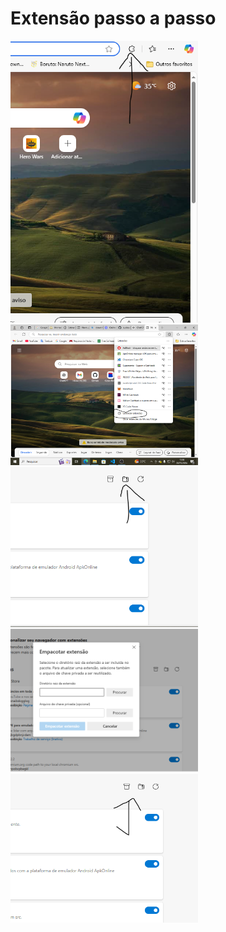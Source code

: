 <h1>Extensão passo a passo</h1>
<img src='./1p.PNG' alt='Imagem 1' width='300' height='auto'>
<img src='./2p.PNG' alt='Imagem 2' width='300' height='auto'>
<img src='./3p.PNG' alt='Imagem 3' width='300' height='auto'>
<img src='./4p.PNG' alt='Imagem 4' width='300' height='auto'>
<img src='./5pp.PNG' alt='Imagem 5' width='300' height='auto'>
